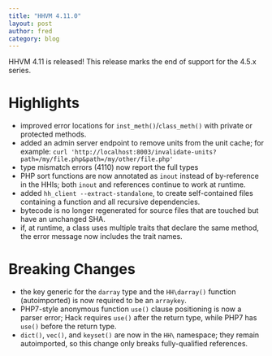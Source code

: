 ```yaml
---
title: "HHVM 4.11.0"
layout: post
author: fred
category: blog
---
```


HHVM 4.11 is released! This release marks the end of support for the 4.5.x
series.

# Highlights

- improved error locations for `inst_meth()`/`class_meth()` with
  private or protected methods.
- added an admin server endpoint to remove units from the unit cache; for
  example: `curl 'http://localhost:8003/invalidate-units?path=/my/file.php&path=/my/other/file.php'`
- type mismatch errors (4110) now report the full types
- PHP sort functions are now annotated as `inout` instead of by-reference in the
  HHIs; both `inout` and references continue to work at runtime.
- added `hh_client --extract-standalone`, to create self-contained files
  containing a function and all recursive dependencies.
- bytecode is no longer regenerated for source files that are touched but
  have an unchanged SHA.
- if, at runtime, a class uses multiple traits that declare the same method,
  the error message now includes the trait names.

# Breaking Changes

- the key generic for the `darray` type and the `HH\darray()` function
  (autoimported) is now required to be an `arraykey`.
- PHP7-style anonymous function `use()` clause positioning is now a parser
  error; Hack requires `use()` after the return type, while PHP7 has `use()`
  before the return type.
- `dict()`, `vec()`, and `keyset()` are now in the `HH\` namespace; they remain
  autoimported, so this change only breaks fully-qualified references.
